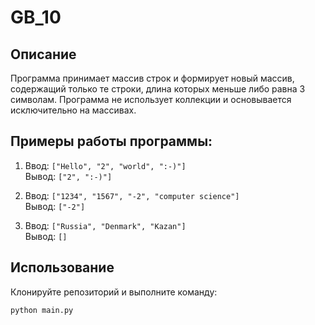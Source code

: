 # GB_10

## Описание

Программа принимает массив строк и формирует новый массив, содержащий только те строки, длина которых меньше либо равна 3 символам. Программа не использует коллекции и основывается исключительно на массивах.

## Примеры работы программы:

1. Ввод: `["Hello", "2", "world", ":-)"]`  
   Вывод: `["2", ":-)"]`

2. Ввод: `["1234", "1567", "-2", "computer science"]`  
   Вывод: `["-2"]`

3. Ввод: `["Russia", "Denmark", "Kazan"]`  
   Вывод: `[]`

## Использование

Клонируйте репозиторий и выполните команду:

```bash
python main.py
